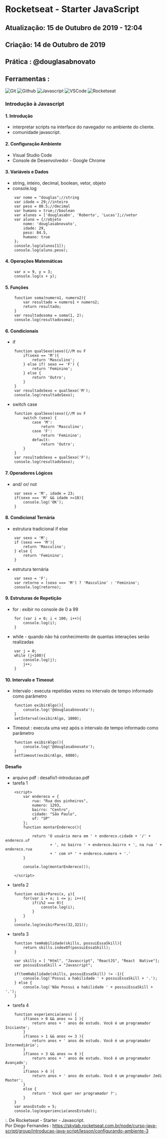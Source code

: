 # Rocketseat - Starter JavaScript 

## Atualização: 15 de Outubro de 2019 - 12:04
## Criação: 14 de Outubro de 2019
## Prática : @douglasabnovato

## Ferramentas : 

![Git](/images/logo-git.png)
![Github](/images/logo-github.png)
![Javascript](/images/logo-javascript.png)
![VSCode](/images/logo-VSCode.png)
![Rocketseat](/images/logo-rocketseat.png)

### Introdução à Javascript 

#### 1. Introdução 
- interpretar scripts na interface do navegador no ambiente do cliente.
- comunidade javascript.

#### 2. Configuração Ambiente 
- Visual Studio Code
- Console de Desenvolvedor - Google Chrome

#### 3. Variáveis e Dados
- string, inteiro, decimal, boolean, vetor, objeto
- console.log
````
	var nome = "douglas";//string
	var idade = 29;//inteiro
	var peso = 80.5;//decimal
	var humano = true;//boolean
	var alunos = ['douglasabn', 'Roberto', 'Lucas'];//vetor
	var aluno = {//objeto
	    nome: 'douglasabnovato',
	    idade: 29,
	    peso: 84.5,
	    humano: true
	};
	console.log(alunos[1]);
	console.log(aluno.peso);
````

#### 4. Operações Matemáticas

````
	var x = 9, y = 3;
	console.log(x + y);
````

#### 5. Funções
````
	function soma(numero1, numero2){
	    var resultado = numero1 + numero2;
	    return resultado;
	}
	var resultadosoma = soma(1, 2);
	console.log(resultadosoma);
````

#### 6. Condicionais
- if
````
	function qualSexo(sexo){//M ou F
	    if(sexo == 'M'){
	        return 'Masculino';
	    } else if( sexo == 'F') {
	        return 'Feminino'; 
	    } else {
	        return 'Outro';
	    }
	}
	var resultadoSexo = qualSexo('M');
	console.log(resultadoSexo);
````

- switch case
````
	function qualSexo(sexo){//M ou F
	    switch (sexo) {
	        case 'M':
	            return 'Masculino';
	        case 'F':
	            return 'Feminino';
	        default:
	            return 'Outro';
	    }
	}
	var resultadoSexo = qualSexo('F');
	console.log(resultadoSexo);
````

#### 7. Operadores Lógicos
- and/ or/ not
````         
	var sexo = 'M', idade = 23;
	if(sexo === 'M' && idade >=18){
	    console.log('OK');
	}
````

#### 8. Condicional Ternária
- estrutura tradicional if else
````
	var sexo = 'M';
	if (sexo === 'M'){
	    return 'Masculino';
	} else {
	    return 'Feminino';
	}
````
- estrutura ternária
````
	var sexo = 'F';
	var retorno = (sexo === 'M') ? 'Masculino' : 'Feminino';
	console.log(retorno);
````

#### 9. Estruturas de Repetição
- for : exibir no console de 0 a 99 
````
	for (var i = 0; i < 100; i++){
	    console.log(i);
	}
````
- while - quando não há conhecimento de quantas interações serão realizadas
````
	var j = 0;
	while (j<100){
	    console.log(j);
	    j++;
	}
````

#### 10. Intervalo e Timeout
- Intervalo : executa repetidas vezes no intervalo de tempo informado como parâmetro
````
	function exibirAlgo(){
	    console.log('@douglasabnovato');
	}
	setInterval(exibirAlgo, 1000);
````
- Timeout : executa uma vez após o intervalo de tempo informado como parâmetro
````	
	function exibirAlgo(){
		console.log('@douglasabnovato');
	}
	setTimeout(exibirAlgo, 6000);
````

#### Desafio
- arquivo pdf : desafio1-introducao.pdf
- tarefa 1
````
	<script>  
		var endereco = {
		    rua: "Rua dos pinheiros",
		    numero: 1293,
		    bairro: "Centro",
		    cidade: "São Paulo",
		    uf: "SP"
		};
		function montarEndereco(){

		    return 'O usuário mora em ' + endereco.cidade + '/' + endereco.uf 
		            + ', no bairro ' + endereco.bairro + ', na rua ' + endereco.rua 
		            + ' com nº ' + endereco.numero + '.'
		}

		console.log(montarEndereco());

	</script>
````
- tarefa 2
````
	function exibirPares(x, y){
		for(var i = x; i <= y; i++){
		    if(i%2 === 0){
		        console.log(i);
		    } 
		}
	}
	console.log(exibirPares(32,321));
````
- tarefa 3
````
	function temHabilidade(skills, possuiEssaSkill){
	    return skills.indexOf(possuiEssaSkill);
	}

	var skills = [ "Html", "Javascript", "ReactJS", "React  Native"];
	var possuiEssaSkill = "Javascript";

	if(temHabilidade(skills, possuiEssaSkill) != -1){
	    console.log('Possui a habilidade ' + possuiEssaSkill + '.');
	} else {
	    console.log('Não Possui a habilidade ' + possuiEssaSkill + '.');
	}
````
- tarefa 4 
````
	function experiencia(anos) {
	    if(anos > 0 && anos <= 1 ){
	        return anos + ' anos de estudo. Você é um programador Iniciante';
	    }
	    if(anos > 1 && anos <= 3 ){
	        return anos + ' anos de estudo. Você é um programador Intermediário';
	    }
	    if(anos > 3 && anos <= 6 ){
	        return anos + ' anos de estudo. Você é um programador Avançado';
	    }
	    if(anos > 6 ){
	        return anos + ' anos de estudo. Você é um programador Jedi Master';
	    }
	    else {
	        return ' Você quer ser programador ?';
	    }
	}
	var anosEstudo = 5;
	console.log(experiencia(anosEstudo));
````

:. De Rocketseat - Starter - Javascript.<br>
Por Diego Fernandes : https://skylab.rocketseat.com.br/node/curso-java-script/group/introducao-java-script/lesson/configurando-ambiente-3